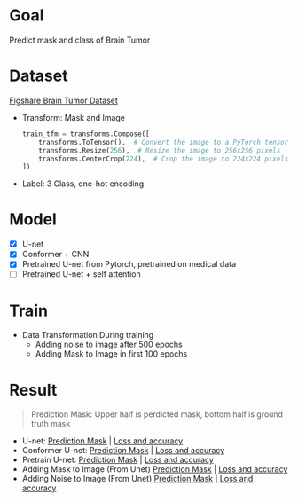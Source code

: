 # Goal


Predict mask and class of Brain Tumor

# Dataset


[Figshare Brain Tumor Dataset](https://www.kaggle.com/datasets/ashkhagan/figshare-brain-tumor-dataset)
- Transform: Mask and Image
    ```python
    train_tfm = transforms.Compose([
        transforms.ToTensor(),  # Convert the image to a PyTorch tensor
        transforms.Resize(256),  # Resize the image to 256x256 pixels
        transforms.CenterCrop(224),  # Crop the image to 224x224 pixels from the center
    ])
    ``` 
- Label: 3 Class, one-hot encoding

# Model
- [x]  U-net
- [x]  Conformer + CNN
- [x]  Pretrained U-net from Pytorch, pretrained on medical data
- [ ]  Pretrained U-net + self attention

# Train
- Data Transformation During training
    - Adding noise to image after 500 epochs
    - Adding Mask to Image in first 100 epochs

# Result
> Prediction Mask: Upper half is perdicted mask, bottom half is ground truth mask 
- U-net: 
    [Prediction Mask](https://github.com/KJJHHH/Segmentation-Brain-Tumor/blob/main/result/Unet_ground_prediction.png) | 
    [Loss and accuracy](https://github.com/KJJHHH/Segmentation-Brain-Tumor/blob/main/result/Unet_loss_acc.png)
- Conformer U-net:
    [Prediction Mask](https://github.com/KJJHHH/Segmentation-Brain-Tumor/blob/main/result/Conformer-Unet_ground_prediction.png) | 
    [Loss and accuracy](https://github.com/KJJHHH/Segmentation-Brain-Tumor/blob/main/result/Conformer-Unet_loss_acc.png)
- Pretrain U-net:
    [Prediction Mask](https://github.com/KJJHHH/Segmentation-Brain-Tumor/blob/main/result/Pretrain_Unet_Medical_ground_prediction.png) | 
    [Loss and accuracy](https://github.com/KJJHHH/Segmentation-Brain-Tumor/blob/main/result/Pretrain_Unet_Medical_loss_acc.png)
- Adding Mask to Image (From Unet)
    [Prediction Mask](https://github.com/KJJHHH/Segmentation-Brain-Tumor/blob/main/result/Unet-mix_ground_prediction.png) | 
    [Loss and accuracy](https://github.com/KJJHHH/Segmentation-Brain-Tumor/blob/main/result/Unet-mix_loss_acc.png)
- Adding Noise to Image (From Unet)
    [Prediction Mask](https://github.com/KJJHHH/Segmentation-Brain-Tumor/blob/main/result/Unet-noise_ground_prediction.png) | 
    [Loss and accuracy](https://github.com/KJJHHH/Segmentation-Brain-Tumor/blob/main/result/Unet-noise_loss_acc.png)